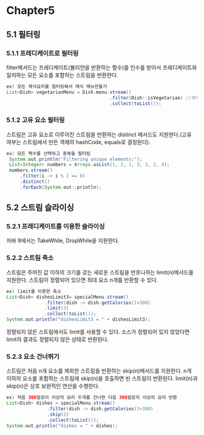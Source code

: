  # Chapter5
 
 ## 5.1 필터링
 
 ### 5.1.1 프레디케이트로 필터링 
 filter메서드는 프레디케이트(불리언을 반환하는 함수)를 인수를 받아서 프레디케이트와 일치하는 모든 요소를 포함하는 스트림을 반환한다.  
 
  ```groovy
 ex) 모든 채식요리를 필터링해서 채식 메뉴만들기  
List<Dish> vegetarianMenu = Dish.menu.stream()
                                        .filter(Dish::isVegetarian) //채식요리인지 확인하는 메서드 참조    
                                        .collect(toList());
  ``` 

 ### 5.1.2 고유 요소 필터링
 스트림은 고유 요소로 이루어진 스트림을 반환하는 distinct 메서드도 지원한다.(고유 여부는 스트림에서 만든 객체의 hashCode,
  equals로 결정된다).
  
   ```groovy
   ex) 모든 짝수를 선택하고 중복을 필터링 
    System.out.println("Filtering unique elements:");
    List<Integer> numbers = Arrays.asList(1, 2, 1, 3, 3, 2, 4);
    numbers.stream()
        .filter(i -> i % 2 == 0)
        .distinct()
        .forEach(System.out::println);
  ``` 

 ## 5.2 스트림 슬라이싱
 ### 5.2.1 프레디케이트를 이용한 슬라이싱
 자바 9에서는 TakeWhile, DropWhile을 지원한다. 
   
 ### 5.2.2 스트림 축소
 스트림은 주어진 값 이하의 크기를 갖는 새로운 스트림을 반호나하는 limit(n)메서드를 지원한다. 스트림이 정렬되어 있으면 
 최대 요소 n개를 반환할 수 있다.
 
   ```groovy
ex) limit를 이용한 축소 
   List<Dish> dishesLimit3= specialMenu.stream()
                 .filter(dish -> dish.getCalories()>300)
                 .limit(3)
                 .collect(toList());
   System.out.println("dishesLimit3 = " + dishesLimit3);
  ```
 
 정렬되지 않은 스트림에서도 limit를 사용할 수 있다. 소스가 정렬되어 있지 않았다면 limit의 결과도 정렬되지 않은 상태로 반환된다.
 
  ### 5.2.3 요소 건너뛰기

스트림은 처음 n개 요소를 제외한 스트림을 반환하는 skip(n)메서드를 지원한다. n개 이하의 요소를 포함하는 스트림에 skip(n)을 호출하면
빈 스트림이 반환된다. limit(n)과 skip(n)은 상호 보완적인 연산을 수행한다. 
 
 ```groovy
ex) 처음 300칼로이 이상의 요리 두개를 건너뛴 다음 300칼로리 이상의 요리 반환 
 List<Dish> dishes = specialMenu.stream()
                .filter(dish -> dish.getCalories()>300)
                .skip(2)
                .collect(toList());
 System.out.println("dishes = " + dishes);

```
 
 
 

